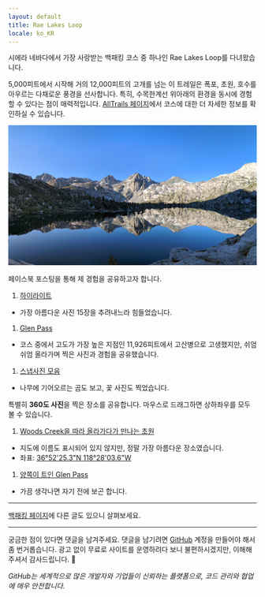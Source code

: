 ```yaml
---
layout: default
title: Rae Lakes Loop
locale: ko_KR
---
```


시에라 네바다에서 가장 사랑받는 백패킹 코스 중 하나인 Rae Lakes Loop를 다녀왔습니다.

5,000피트에서 시작해 거의 12,000피트의 고개를 넘는 이 트레일은 폭포, 초원, 호수를 아우르는 다채로운 풍경을 선사합니다. 특히, 수목한계선 위아래의 환경을 동시에 경험할 수 있다는 점이 매력적입니다. [AllTrails 페이지](https://www.alltrails.com/trail/us/california/rae-lakes-loop--3)에서 코스에 대한 더 자세한 정보를 확인하실 수 있습니다.

![Rae Lake](/assets/img/backpacking/rae_lake.jpg)

페이스북 포스팅을 통해 제 경험을 공유하고자 합니다.

1. [하이라이트](https://www.facebook.com/junho.ryu.9/posts/pfbid02UTX28k3AcfcX43jPLkQvE93VzJC8mKGFqZJh6WTz6r2NrTg6f4tuwsmbEuw9XKtgl)
 * 가장 아름다운 사진 15장을 추려내느라 힘들었습니다.
1. [Glen Pass](https://www.facebook.com/junho.ryu.9/posts/pfbid02gTx8H9yxq3GoRER4ucFoHHyZ8Pa3YaiYoecR9MtGKWyCxhTQDK1p5kba7KBpHLmMl)
 * 코스 중에서 고도가 가장 높은 지점인 11,926피트에서 고산병으로 고생했지만, 쉬엄쉬엄 올라가며 찍은 사진과 경험을 공유했습니다.
1. [스냅사진 모음](https://www.facebook.com/junho.ryu.9/posts/pfbid037FGMNU3q6rN2SA72A5RT22perRqinDKLtH5umGmeohiVq9xnm8qDRDJgLzZH3o2Jl)
 * 나무에 기어오르는 곰도 보고, 꽃 사진도 찍었습니다.


특별히 **360도 사진**을 찍은 장소를 공유합니다. 마우스로 드래그하면 상하좌우를 모두 볼 수 있습니다.
1. [Woods Creek을 따라 올라가다가 만나는 초원](https://www.facebook.com/photo/?fbid=10166336174915188&set=a.10150263254580188)
 * 지도에 이름도 표시되어 있지 않지만, 정말 가장 아름다운 장소였습니다.
 * 좌표: [36°52'25.3"N 118°28'03.6"W](https://maps.app.goo.gl/BdZy4fbq8JCvFqMr9)
1. [양쪽이 트인 Glen Pass](https://www.facebook.com/photo/?fbid=10166336182135188&set=a.10150263254580188)
 * 가끔 생각나면 자기 전에 보곤 합니다.

---

[백패킹 페이지](/backpacking)에 다른 글도 있으니 살펴보세요.

---

궁금한 점이 있다면 댓글을 남겨주세요. 댓글을 남기려면 [GitHub](http://github.com) 계정을 만들어야 해서 좀 번거롭습니다. 광고 없이 무료로 사이트를 운영하려다 보니 불편하시겠지만, 이해해 주셔서 감사드립니다. 🙂

*GitHub는 세계적으로 많은 개발자와 기업들이 신뢰하는 플랫폼으로, 코드 관리와 협업에 매우 안전합니다.*
